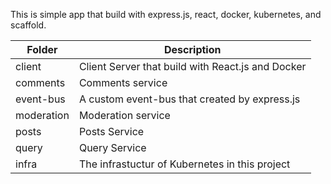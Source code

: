 This is simple app that build with express.js, react, docker, kubernetes, and scaffold.

| Folder     | Description                                       |
| ---------- | ------------------------------------------------- |
| client     | Client Server that build with React.js and Docker |
| comments   | Comments service                                  |
| event-bus  | A custom event-bus that created by express.js     |
| moderation | Moderation service                                |
| posts      | Posts Service                                     |
| query      | Query Service                                     |
| infra      | The infrastuctur of Kubernetes in this project    |
